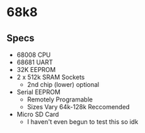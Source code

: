 # 68k8

## Specs
+ 68008 CPU
+ 68681 UART
+ 32K EEPROM
+ 2 x 512k SRAM Sockets 
	+ 2nd chip (lower) optional
+ Serial EEPROM 
	+ Remotely Programable
	+ Sizes Vary 64k-128k Reccomended
+ Micro SD Card
	+ I haven't even begun to test this so idk
